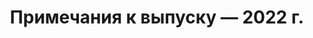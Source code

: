 ﻿---
title: Примечания к выпуску — 2022 г.
type: docs
weight: 9
url: /ru/python-java/release-notes/2022/
---
